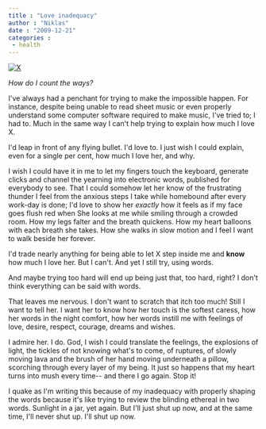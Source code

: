 ```yaml
---
title : "Love inadequacy"
author : "Niklas"
date : "2009-12-21"
categories : 
 - health
---
```


[![X](http://farm4.static.flickr.com/3003/2867600843_0c0356e2ff.jpg)](http://www.flickr.com/photos/pivic/2867600843)

_How do I count the ways?_

I've always had a penchant for trying to make the impossible happen. For instance, despite being unable to read sheet music or even properly understand some computer software required to make music, I've tried to; I had to. Much in the same way I can't help trying to explain how much I love X.

I'd leap in front of any flying bullet. I'd love to. I just wish I could explain, even for a single per cent, how much I love her, and why.

I wish I could have it in me to let my fingers touch the keyboard, generate clicks and channel the yearning into electronic words, published for everybody to see. That I could somehow let her know of the frustrating thunder I feel from the anxious steps I take while homebound after every work-day is done; I'd love to show her _exactly_ how it feels as if my face goes flush red when She looks at me while smiling through a crowded room. How my legs falter and the breath quickens. How my heart balloons with each breath she takes. How she walks in slow motion and I feel I want to walk beside her forever.

I'd trade nearly anything for being able to let X step inside me and **know** how much I love her. But I can't. And yet I still try, using words.

And maybe trying too hard will end up being just that, too hard, right? I don't think everything can be said with words.

That leaves me nervous. I don't want to scratch that itch too much! Still I want to tell her. I want her to know how her touch is the softest caress, how her words in the night comfort, how her words instill me with feelings of love, desire, respect, courage, dreams and wishes.

I admire her. I do. God, I wish I could translate the feelings, the explosions of light, the tickles of not knowing what's to come, of ruptures, of slowly moving lava and the brush of her hand moving underneath a pillow, scorching through every layer of my being. It just so happens that my heart turns into mush every time-- and there I go again. Stop it!

I quake as I'm writing this because of my inadequacy with properly shaping the words because it's like trying to review the blinding ethereal in two words. Sunlight in a jar, yet again. But I'll just shut up now, and at the same time, I'll never shut up. I'll shut up now.
